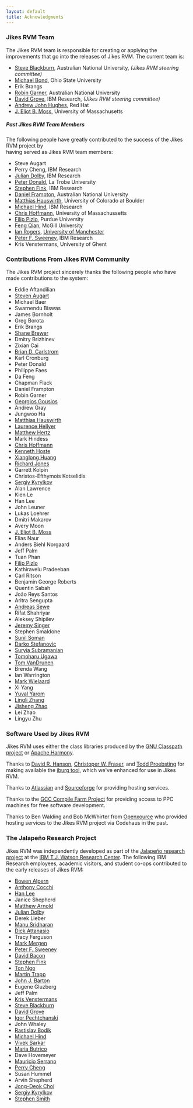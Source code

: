 ```yaml
---
layout: default
title: Acknowledgments
---
```


### Jikes RVM Team

The Jikes RVM team is responsible for creating or applying the improvements that go into the releases of Jikes RVM. The current team is:

- [Steve Blackburn](http://cs.anu.edu.au/~Steve.Blackburn), Australian National University, _(Jikes RVM steering committee)_
- [Michael Bond](http://www.cs.utexas.edu/~mikebond/), Ohio State University
- Erik Brangs
- [Robin Garner](mailto:rgarner@users.sourceforge.net), Australian National University
- [David Grove](http://www.research.ibm.com/people/d/dgrove), IBM Research, _(Jikes RVM steering committee)_
- [Andrew John Hughes](http://fuseyism.com/), Red Hat
- [J. Eliot B. Moss](http://ali-www.cs.umass.edu/~moss), University of Massachusetts

##### Past Jikes RVM Team Members

The following people have greatly contributed to the success of the Jikes RVM project by  
 having served as Jikes RVM team members:

- Steve Augart
- Perry Cheng, IBM Research
- [Julian Dolby](mailto:dolby-oss@users.sourceforge.net), IBM Research
- [Peter Donald](http://www.realityforge.org/), La Trobe University
- [Stephen Fink](http://www.research.ibm.com/people/s/sfink), IBM Research
- [Daniel Frampton](mailto:dframpton-oss@users.sourceforge.net), Australian National University
- [Matthias Hauswirth](http://www.inf.unisi.ch/faculty/hauswirth), University of Colorado at Boulder
- [Michael Hind](http://www.research.ibm.com/people/h/hind), IBM Research
- [Chris Hoffmann](http://ali-www.cs.umass.edu/~hoffmann), University of Massachussetts
- [Filip Pizlo](http://homepage.mac.com/pizlo/), Purdue University
- [Feng Qian](http://www.sable.mcgill.ca/~fqian), McGill University
- [Ian Rogers](http://www.cs.man.ac.uk/~irogers/), [University of Manchester](http://www.manchester.ac.uk/)
- [Peter F. Sweeney](http://www.research.ibm.com/people/p/pfs), IBM Research
- Kris Venstermans, University of Ghent

### Contributions From Jikes RVM Community

The Jikes RVM project sincerely thanks the following people who have made contributions to the system:

- Eddie Aftandilian
- [Steven Augart](http://www.augart.com/)
- Michael Baer
- Swarnendu Biswas
- James Bornholt
- Greg Borota
- Erik Brangs
- [Shane Brewer](http://www.cs.ualberta.ca/~brewer)
- Dmitry Brizhinev
- Zixian Cai
- [Brian D. Carlstrom](http://carlstrom.com/)
- Karl Cronburg
- Peter Donald
- Philippe Faes
- Da Feng
- Chapman Flack
- Daniel Frampton
- Robin Garner
- [Georgios Gousios](http://istlab.dmst.aueb.gr/~george/)
- Andrew Gray
- Jungwoo Ha
- [Matthias Hauswirth](http://www.inf.unisi.ch/faculty/hauswirth)
- [Laurence Hellyer](http://www.cs.kent.ac.uk/people/rpg/lh243/)
- [Matthew Hertz](http://www-ali.cs.umass.edu/~hertz/)
- Mark Hindess
- [Chris Hoffmann](http://ali-www.cs.umass.edu/~hoffmann)
- [Kenneth Hoste](http://users.elis.ugent.be/~kehoste/)
- [Xianglong Huang](http://www.cs.utexas.edu/users/xlhuang)
- [Richard Jones](http://www.cs.kent.ac.uk/people/staff/rej/)
- Garrett Kolpin
- Christos-Efthymois Kotselidis
- [Sergiy Kyrylkov](http://www.cs.unm.edu/~sergiy)
- Alan Lawrence
- Kien Le
- Han Lee
- John Leuner
- Lukas Loehrer
- Dmitri Makarov
- Avery Moon
- [J. Eliot B. Moss](http://ali-www.cs.umass.edu/~moss)
- Elias Naur
- Anders Biehl Norgaard
- Jeff Palm
- Tuan Phan
- [Filip Pizlo](http://homepage.mac.com/pizlo/)
- Kathiravelu Pradeeban
- Carl Ritson
- Benjamin George Roberts
- Quentin Sabah
- João Reys Santos
- Aritra Sengupta
- [Andreas Sewe](http://www.stg.tu-darmstadt.de/staff/andreas_sewe/)
- Rifat Shahriyar
- Aleksey Shipilev
- [Jeremy Singer](http://www.cs.man.ac.uk/~jsinger/)
- Stephen Smaldone
- [Sunil Soman](http://www.cs.ucsb.edu/~sunils)
- [Darko Stefanovic](http://www.cs.unm.edu/~darko)
- [Suryia Subramanian](http://www.cs.utexas.edu/~suriya/)
- [Tomoharu Ugawa](http://spa.cs.uec.ac.jp/~ugawa/index-e.html)
- [Tom VanDrunen](http://www.cs.purdue.edu/people/vandrutj)
- Brenda Wang
- Ian Warrington
- [Mark Wielaard](http://klomp.org/mark)
- Xi Yang
- [Yuval Yarom](http://www.cs.adelaide.edu.au/~yval/)
- [Lingli Zhang](http://www.cs.ucsb.edu/~lingli_z)
- [Jisheng Zhao](http://www.cs.manchester.ac.uk/apt/people/jzhao/)
- Lei Zhao
- Lingyu Zhu

### Software Used by Jikes RVM

Jikes RVM uses either the class libraries produced by the [GNU Classpath project](http://www.gnu.org/software/classpath) or [Apache Harmony](http://harmony.apache.org/).

Thanks to [David R. Hanson](http://research.microsoft.com/~drh), [Christoper W. Fraser](http://research.microsoft.com/~cwfraser), and [Todd Proebsting](http://research.microsoft.com/~toddpro) for making available the [iburg tool](http://cs.princeton.edu/software/iburg), which we've enhanced for use in Jikes RVM.

Thanks to [Atlassian](https://www.atlassian.com) and [Sourceforge](http://www.sourceforge.org) for providing hosting services.

Thanks to the [GCC Compile Farm Project](https://gcc.gnu.org/wiki/CompileFarm) for providing access to PPC machines for free software development.

Thanks to Ben Walding and Bob McWhirter from [Openxource](http://openxource.com/) who provided hosting services to the Jikes RVM project via Codehaus in the past.

### The Jalapeño Research Project

Jikes RVM was independently developed as part of the [Jalapeño research project](http://www.research.ibm.com/jalapeno) at the [IBM T.J. Watson Research Center](http://www.research.ibm.com). The following IBM Research employees, academic visitors, and student co-ops contributed to the early releases of Jikes RVM:

- [Bowen Alpern](mailto:alpern@watson.ibm.com)
- [Anthony Cocchi](mailto:tony1@us.ibm.com)
- [Han Lee](http://www.cs.colorado.edu/~hanlee)
- Janice Shepherd
- [Matthew Arnold](http://www.research.rutgers.edu/~marnold)
- [Julian Dolby](mailto:dolby@us.ibm.com)
- Derek Lieber
- [Manu Sridharan](http://www.cs.berkeley.edu/~manu_s)
- [Dick Attanasio](mailto:dicka@us.ibm.com)
- Tracy Ferguson
- [Mark Mergen](mailto:mergen@us.ibm.com)
- [Peter F. Sweeney](http://www.research.ibm.com/people/p/pfs)
- [David Bacon](http://www.research.ibm.com/people/d/dfb)
- [Stephen Fink](http://www.research.ibm.com/people/s/sfink)
- [Ton Ngo](mailto:ton@us.ibm.com)
- [Martin Trapp](mailto:Martin_Trapp@gm.de)
- [John J. Barton](http://www.hpl.hp.com/personal/John_Barton)
- Eugene Gluzberg
- Jeff Palm
- [Kris Venstermans](http://www.elis.ugent.be/~kvenster/research.html)
- [Steve Blackburn](http://cs.anu.edu.au/~Steve.Blackburn)
- [David Grove](http://www.research.ibm.com/people/d/dgrove)
- [Igor Pechtchanski](mailto:igor@watson.ibm.com)
- John Whaley
- [Rastislav Bodik](http://www.cs.berkeley.edu/~bodik)
- [Michael Hind](http://www.research.ibm.com/people/h/hind)
- [Vivek Sarkar](http://www.cs.rice.edu/~vsarkar/)
- [Maria Butrico](mailto:butrico@us.ibm.com)
- Dave Hovemeyer
- [Mauricio Serrano](http://www.intel.com/research/mrl/people/serrano_m.htm)
- [Perry Cheng](http://www.research.ibm.com/people/p/perryche)
- Susan Hummel
- Arvin Shepherd
- [Jong-Deok Choi](http://www.research.ibm.com/people/j/jdchoi)
- [Sergiy Kyrylkov](http://www.cs.unm.edu/~sergiy)
- [Stephen Smith](mailto:stesmith@us.ibm.com)
